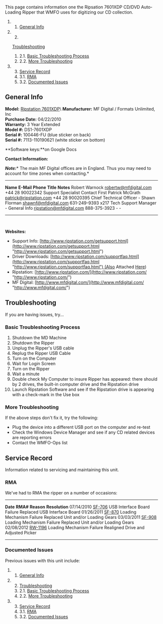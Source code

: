 This page contains information one the Ripsation 7601XDP CD/DVD
Auto-Loading Ripper that WMFO uses for digitizing our CD collection.

1.  1. [General
    Info](https://wiki.wmfo.org/Operations/Reference_and_Hacks/CD_Ripper_7601XDP#General_Info)
2.  2.
    [Troubleshooting](https://wiki.wmfo.org/Operations/Reference_and_Hacks/CD_Ripper_7601XDP#Troubleshooting)
    1.  2.1. [Basic Troubleshooting
        Process](https://wiki.wmfo.org/Operations/Reference_and_Hacks/CD_Ripper_7601XDP#Basic_Troubleshooting_Process)
    2.  2.2. [More
        Troubleshooting](https://wiki.wmfo.org/Operations/Reference_and_Hacks/CD_Ripper_7601XDP#More_Troubleshooting)

3.  3. [Service
    Record](https://wiki.wmfo.org/Operations/Reference_and_Hacks/CD_Ripper_7601XDP#Service_Record)
    1.  3.1.
        [RMA](https://wiki.wmfo.org/Operations/Reference_and_Hacks/CD_Ripper_7601XDP#RMA)
    2.  3.2. [Documented
        Issues](https://wiki.wmfo.org/Operations/Reference_and_Hacks/CD_Ripper_7601XDP#Documented_Issues)

General Info 
------------

**Model:** [Ripstation 7601XDP](http://www.ripstation.com/7601xdp.html "http://www.ripstation.com/7601xdp.html")\
 **Manufacturer:** MF Digital / Formats Unlimited, Inc\
 **Purchase Date:** 04/22/2010\
 **Warranty:** 3 Year Extended\
 **Model \#:** DS1-7601XDP\
 **Serial \#:** 100446-FU (blue sticker on back)\
 **Serial \#:** 7113-110190621 (white sticker on bottom)

**Software keys:**on Google Docs

**Contact Information:**

***Note:**** The main MF Digital offices are in England. Thus you may
need to account for time zones when contacting.*

  ----------------- ----------------------------------------------------------------------------------------------- ------------------- ------------------------- ---------------
  **Name**          **E-Mail**                                                                                      **Phone**           **Title**                 **Notes**
  Robert Warnock    [robertw@mfdigital.com](mailto:robertw@mfdigital.com "mailto:robertw@mfdigital.com")            +44 28 90022342     Support Specialist        Contact First
  Patrick McGrath   [patrick@ripstation.com](mailto:patrick@ripstation.com "mailto:patrick@ripstation.com")         +44 28 90020395     Chief Technical Officer   -
  Shawn Florman     [shawnf@mfdigital.com](mailto:shawnf@mfdigital.com "mailto:shawnf@mfdigital.com")               631-249-9393 x217   Tech Support Manager      -
  General Info      [ripstation@mfdigital.com](mailto:ripstation@mfdigital.com "mailto:ripstation@mfdigital.com")   888-375-3923        -                         -
  ----------------- ----------------------------------------------------------------------------------------------- ------------------- ------------------------- ---------------

 

**Websites:**

-   Support
    Info: [http://www.ripstation.com/getsupport.html](http://www.ripstation.com/getsupport.html "http://www.ripstation.com/getsupport.html")
-   Driver
    Downloads: [http://www.ripstation.com/supportfaq.html](http://www.ripstation.com/supportfaq.html "http://www.ripstation.com/supportfaq.html") (Also
    Attached
    [Here](https://wiki.wmfo.org/Operations/Music_Department/Ripper-7601XDP#pageFiles "/Operations/Systems/Ripper-7601XDP/#pageFiles"))
-   Ripstation: [http://www.ripstation.com/](http://www.ripstation.com/ "http://www.ripstation.com/")
-   MF
    Digital: [http://www.mfdigital.com/](http://www.mfdigital.com/ "http://www.mfdigital.com/")

Troubleshooting 
---------------

If you are having issues, try...

### Basic Troubleshooting Process 

1.  Shutdown the MD Machine
2.  Shutdown the Ripper
3.  Unplug the Ripper's USB cable
4.  Replug the Ripper USB Cable
5.  Turn on the Computer
6.  Wait for Login Screen
7.  Turn on the Ripper
8.  Wait a minute
9.  Double check My Computer to insure Ripper has appeared: there should
    by 2 drives, the built-in computer drive and the Ripstation drive
10. Launch Ripstation Software and see if the Ripstation drive is
    appearing with a check-mark in the Use box

### More Troubleshooting 

If the above steps don't fix it, try the following:

-   Plug the device into a different USB port on the computer and
    re-test
-   Check the Windows Device Manager and see if any CD related devices
    are reporting errors
-   Contact the WMFO-Ops list

Service Record 
--------------

Information related to servicing and maintaining this unit.

### RMA 

We've had to RMA the ripper on a number of occasions:

  ------------ --------------------------------------------------------------------------------------------------------------------- ----------------------------- -------------------------------------
  **Date**     **RMA\#**                                                                                                             **Reason**                    **Resolution**
  07/14/2010   [SF-706](https://wiki.wmfo.org/@api/deki/files/389/=RA%2523SF-706.pdf "RA#SF-706.pdf")                                USB Interface Board Failure   Replaced USB Interface Board
  01/26/2011   [SF-870](https://wiki.wmfo.org/@api/deki/files/390/=RA%2523SF-870.pdf "RA#SF-870.pdf")                                Loading Mechanism Failure     Replaced Unit and/or Loading Gears
  03/03/2011   [SF-908](https://wiki.wmfo.org/@api/deki/files/391/=RA%2523SF-908.pdf "RA#SF-908.pdf")                                Loading Mechanism Failure     Replaced Unit and/or Loading Gears
  02/08/2012   [RW-1196](https://wiki.wmfo.org/@api/deki/files/405/=RA%2523RW-1196.pdf "/@api/deki/files/405/=RA%2523RW-1196.pdf")   Loading Mechanism Failure     Realigned Drive and Adjusted Picker
  ------------ --------------------------------------------------------------------------------------------------------------------- ----------------------------- -------------------------------------

### Documented Issues 

Previous issues with this unit include:

1.  1. [General Info](#General_Info)
2.  2. [Troubleshooting](#Troubleshooting)
    1.  2.1. [Basic Troubleshooting
        Process](#Basic_Troubleshooting_Process)
    2.  2.2. [More Troubleshooting](#More_Troubleshooting)

3.  3. [Service Record](#Service_Record)
    1.  3.1. [RMA](#RMA)
    2.  3.2. [Documented Issues](#Documented_Issues)


